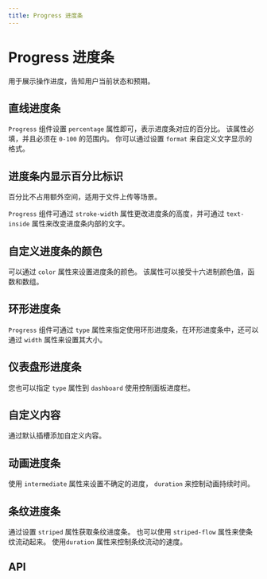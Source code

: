 ```yaml
---
title: Progress 进度条
---
```


# Progress 进度条

用于展示操作进度，告知用户当前状态和预期。

## 直线进度条

`Progress` 组件设置 `percentage` 属性即可，表示进度条对应的百分比。 该属性必填，并且必须在 `0-100` 的范围内。 你可以通过设置 `format` 来自定义文字显示的格式。

<demo path="./def.vue" />

## 进度条内显示百分比标识

百分比不占用额外空间，适用于文件上传等场景。

`Progress` 组件可通过 `stroke-width` 属性更改进度条的高度，并可通过 `text-inside` 属性来改变进度条内部的文字。

<demo path="./percentProgress.vue" />

## 自定义进度条的颜色

可以通过 `color` 属性来设置进度条的颜色。 该属性可以接受十六进制颜色值，函数和数组。

<demo path="./colorProgress.vue" />

## 环形进度条

`Progress` 组件可通过 `type` 属性来指定使用环形进度条，在环形进度条中，还可以通过 `width` 属性来设置其大小。

<demo path="./toroidalProgress.vue" />

## 仪表盘形进度条

您也可以指定 `type` 属性到 `dashboard` 使用控制面板进度栏。

<demo path="./appearanceProgress.vue" />

## 自定义内容

通过默认插槽添加自定义内容。

<demo path="./customProgress.vue" />

## 动画进度条

使用 `intermediate` 属性来设置不确定的进度， `duration` 来控制动画持续时间。

<demo path="./animationProgress.vue" />

## 条纹进度条

通过设置 `striped` 属性获取条纹进度条。 也可以使用 `striped-flow` 属性来使条纹流动起来。 使用`duration` 属性来控制条纹流动的速度。

<demo path="./streakProgress.vue" />

## API

<API src="./progress.json" lang="zh"></API>